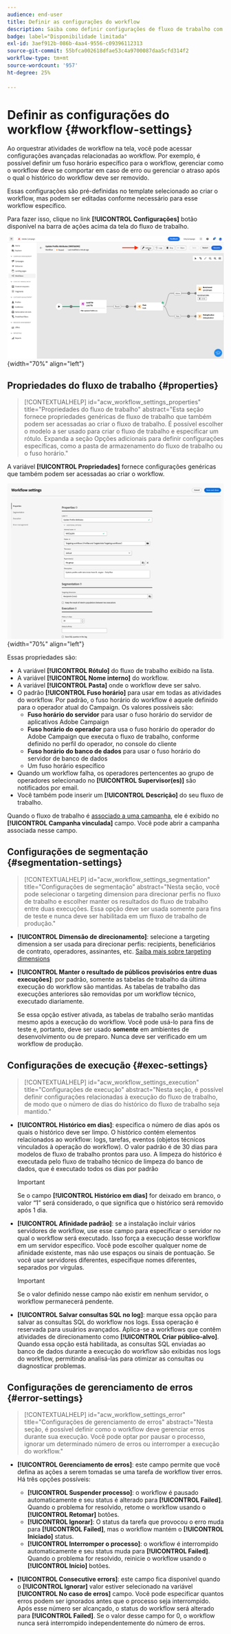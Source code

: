 ```yaml
---
audience: end-user
title: Definir as configurações do workflow
description: Saiba como definir configurações de fluxo de trabalho com o Adobe Campaign Web
badge: label="Disponibilidade limitada"
exl-id: 3aef912b-086b-4aa4-9556-c09396112313
source-git-commit: 55bfca002618dfae53c4a9700087daa5cfd314f2
workflow-type: tm+mt
source-wordcount: '957'
ht-degree: 25%

---
```



# Definir as configurações do workflow {#workflow-settings}

Ao orquestrar atividades de workflow na tela, você pode acessar configurações avançadas relacionadas ao workflow. Por exemplo, é possível definir um fuso horário específico para o workflow, gerenciar como o workflow deve se comportar em caso de erro ou gerenciar o atraso após o qual o histórico do workflow deve ser removido.

Essas configurações são pré-definidas no template selecionado ao criar o workflow, mas podem ser editadas conforme necessário para esse workflow específico.

Para fazer isso, clique no link **[!UICONTROL Configurações]** botão disponível na barra de ações acima da tela do fluxo de trabalho.

![](assets/workflow-settings-button.png){width="70%" align="left"}

## Propriedades do fluxo de trabalho {#properties}

>[!CONTEXTUALHELP]
>id="acw_workflow_settings_properties"
>title="Propriedades do fluxo de trabalho"
>abstract="Esta seção fornece propriedades genéricas de fluxo de trabalho que também podem ser acessadas ao criar o fluxo de trabalho. É possível escolher o modelo a ser usado para criar o fluxo de trabalho e especificar um rótulo. Expanda a seção Opções adicionais para definir configurações específicas, como a pasta de armazenamento do fluxo de trabalho ou o fuso horário."

A variável **[!UICONTROL Propriedades]** fornece configurações genéricas que também podem ser acessadas ao criar o workflow.

![](assets/workflow-settings.png){width="70%" align="left"}


Essas propriedades são:

* A variável **[!UICONTROL Rótulo]** do fluxo de trabalho exibido na lista.
* A variável **[!UICONTROL Nome interno]** do workflow.
* A variável **[!UICONTROL Pasta]** onde o workflow deve ser salvo.
* O padrão **[!UICONTROL Fuso horário]** para usar em todas as atividades do workflow. Por padrão, o fuso horário do workflow é aquele definido para o operador atual do Campaign.
Os valores possíveis são:
   * **Fuso horário do servidor** para usar o fuso horário do servidor de aplicativos Adobe Campaign
   * **Fuso horário do operador** para usa o fuso horário do operador do Adobe Campaign que executa o fluxo de trabalho, conforme definido no perfil do operador, no console do cliente
   * **Fuso horário do banco de dados** para usar o fuso horário do servidor de banco de dados
   * Um fuso horário específico
* Quando um workflow falha, os operadores pertencentes ao grupo de operadores selecionado no **[!UICONTROL Supervisor(es)]** são notificados por email.
* Você também pode inserir um **[!UICONTROL Descrição]** do seu fluxo de trabalho.

Quando o fluxo de trabalho é [associado a uma campanha](create-workflow.md), ele é exibido no **[!UICONTROL Campanha vinculada]** campo. Você pode abrir a campanha associada nesse campo.


## Configurações de segmentação  {#segmentation-settings}

>[!CONTEXTUALHELP]
>id="acw_workflow_settings_segmentation"
>title="Configurações de segmentação"
>abstract="Nesta seção, você pode selecionar o targeting dimension para direcionar perfis no fluxo de trabalho e escolher manter os resultados do fluxo de trabalho entre duas execuções. Essa opção deve ser usada somente para fins de teste e nunca deve ser habilitada em um fluxo de trabalho de produção."

* **[!UICONTROL Dimensão de direcionamento]**: selecione a targeting dimension a ser usada para direcionar perfis: recipients, beneficiários de contrato, operadores, assinantes, etc. [Saiba mais sobre targeting dimensions](../audience/targeting-dimensions.md)

* **[!UICONTROL Manter o resultado de públicos provisórios entre duas execuções]**: por padrão, somente as tabelas de trabalho da última execução do workflow são mantidas. As tabelas de trabalho das execuções anteriores são removidas por um workflow técnico, executado diariamente.

  Se essa opção estiver ativada, as tabelas de trabalho serão mantidas mesmo após a execução do workflow. Você pode usá-lo para fins de teste e, portanto, deve ser usado **somente** em ambientes de desenvolvimento ou de preparo. Nunca deve ser verificado em um workflow de produção.

## Configurações de execução  {#exec-settings}

>[!CONTEXTUALHELP]
>id="acw_workflow_settings_execution"
>title="Configurações de execução"
>abstract="Nesta seção, é possível definir configurações relacionadas à execução do fluxo de trabalho, de modo que o número de dias do histórico do fluxo de trabalho seja mantido."

* **[!UICONTROL Histórico em dias]**: especifica o número de dias após os quais o histórico deve ser limpo. O histórico contém elementos relacionados ao workflow: logs, tarefas, eventos (objetos técnicos vinculados à operação do workflow). O valor padrão é de 30 dias para modelos de fluxo de trabalho prontos para uso. A limpeza do histórico é executada pelo fluxo de trabalho técnico de limpeza do banco de dados, que é executado todos os dias por padrão

  >[!IMPORTANT]
  >
  >Se o campo **[!UICONTROL Histórico em dias]** for deixado em branco, o valor “1” será considerado, o que significa que o histórico será removido após 1 dia.

* **[!UICONTROL Afinidade padrão]**: se a instalação incluir vários servidores de workflow, use esse campo para especificar o servidor no qual o workflow será executado. Isso força a execução desse workflow em um servidor específico. Você pode escolher qualquer nome de afinidade existente, mas não use espaços ou sinais de pontuação. Se você usar servidores diferentes, especifique nomes diferentes, separados por vírgulas.

  >[!IMPORTANT]
  >
  >Se o valor definido nesse campo não existir em nenhum servidor, o workflow permanecerá pendente.


* **[!UICONTROL Salvar consultas SQL no log]**: marque essa opção para salvar as consultas SQL do workflow nos logs. Essa operação é reservada para usuários avançados. Aplica-se a workflows que contêm atividades de direcionamento como **[!UICONTROL Criar público-alvo]**. Quando essa opção está habilitada, as consultas SQL enviadas ao banco de dados durante a execução do workflow são exibidas nos logs do workflow, permitindo analisá-las para otimizar as consultas ou diagnosticar problemas.

## Configurações de gerenciamento de erros  {#error-settings}

>[!CONTEXTUALHELP]
>id="acw_workflow_settings_error"
>title="Configurações de gerenciamento de erros"
>abstract="Nesta seção, é possível definir como o workflow deve gerenciar erros durante sua execução. Você pode optar por pausar o processo, ignorar um determinado número de erros ou interromper a execução do workflow."

* **[!UICONTROL Gerenciamento de erros]**: este campo permite que você defina as ações a serem tomadas se uma tarefa de workflow tiver erros. Há três opções possíveis:

   * **[!UICONTROL Suspender processo]**: o workflow é pausado automaticamente e seu status é alterado para **[!UICONTROL Failed]**. Quando o problema for resolvido, retome o workflow usando o **[!UICONTROL Retomar]** botões.
   * **[!UICONTROL Ignorar]**: O status da tarefa que provocou o erro muda para **[!UICONTROL Failed]**, mas o workflow mantém o **[!UICONTROL Iniciado]** status. <!-- TO ADD ONCE SCHEUDLER IS AVAILABLE This configuration is relevant for recurring tasks: if the branch includes a scheduler, it will start normally next time the workflow is executed.-->
   * **[!UICONTROL Interromper o processo]**: o workflow é interrompido automaticamente e seu status muda para **[!UICONTROL Failed]**. Quando o problema for resolvido, reinicie o workflow usando o **[!UICONTROL Início]** botões.

* **[!UICONTROL Consecutive errors]**: este campo fica disponível quando o **[!UICONTROL Ignorar]** valor estiver selecionado na variável **[!UICONTROL No caso de erros]** campo. Você pode especificar quantos erros podem ser ignorados antes que o processo seja interrompido. Após esse número ser alcançado, o status do workflow será alterado para **[!UICONTROL Failed]**. Se o valor desse campo for 0, o workflow nunca será interrompido independentemente do número de erros.
